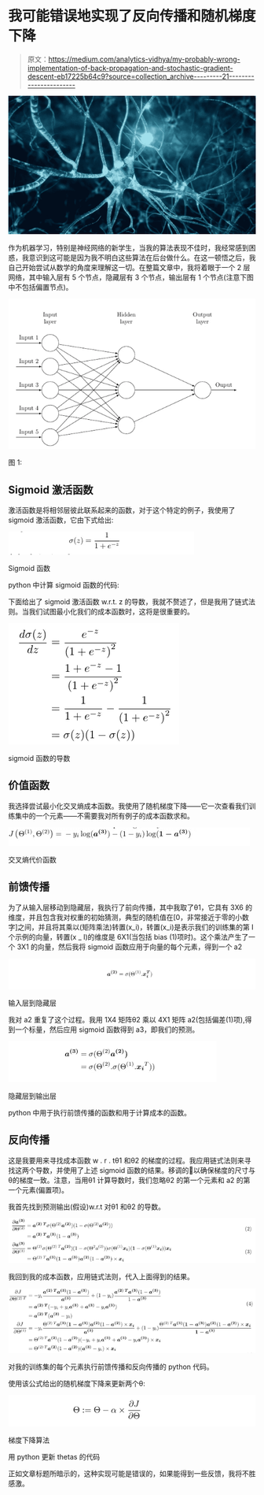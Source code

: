 # 我可能错误地实现了反向传播和随机梯度下降

> 原文：<https://medium.com/analytics-vidhya/my-probably-wrong-implementation-of-back-propagation-and-stochastic-gradient-descent-eb17225b64c9?source=collection_archive---------21----------------------->

![](img/b211272c29cee97f5254d80e592b2530.png)

作为机器学习，特别是神经网络的新学生，当我的算法表现不佳时，我经常感到困惑，我意识到这可能是因为我不明白这些算法在后台做什么。在这一顿悟之后，我自己开始尝试从数学的角度来理解这一切。在整篇文章中，我将着眼于一个 2 层网络，其中输入层有 5 个节点，隐藏层有 3 个节点，输出层有 1 个节点(注意下图中不包括偏置节点)。

![](img/3bc5e6d9c676041388bff2f4c677e389.png)

图 1:

## Sigmoid 激活函数

激活函数是将相邻层彼此联系起来的函数，对于这个特定的例子，我使用了 sigmoid 激活函数，它由下式给出:

![](img/44f256706a1a59e561c5ec0499e800a5.png)

Sigmoid 函数

python 中计算 sigmoid 函数的代码:

下面给出了 sigmoid 激活函数 w.r.t. z 的导数，我就不赘述了，但是我用了链式法则。当我们试图最小化我们的成本函数时，这将是很重要的。

![](img/66c346466323be031541f51d95ea1ba5.png)

sigmoid 函数的导数

## 价值函数

我选择尝试最小化交叉熵成本函数。我使用了随机梯度下降——它一次查看我们训练集中的一个元素——不需要我对所有例子的成本函数求和。

![](img/8f06dae675b569936028c4c21debc074.png)

交叉熵代价函数

## 前馈传播

为了从输入层移动到隐藏层，我执行了前向传播，其中我取了θ1，它具有 3X6 的维度，并且包含我对权重的初始猜测，典型的随机值在[0，非常接近于零的小数字]之间，并且将其乘以(矩阵乘法)转置(x_i)，转置(x_i)是表示我们的训练集的第 I 个示例的向量，转置(x _ I)的维度是 6X1(当包括 bias (1)项时)。这个乘法产生了一个 3X1 的向量，然后我将 sigmoid 函数应用于向量的每个元素，得到一个 a2

![](img/04eb4ec42d0c751d52923902961a6004.png)

输入层到隐藏层

我对 a2 重复了这个过程。我用 1X4 矩阵θ2 乘以 4X1 矩阵 a2(包括偏差(1)项),得到一个标量，然后应用 sigmoid 函数得到 a3，即我们的预测。

![](img/26ba788f46aaf05022d7e506eebbb3c9.png)

隐藏层到输出层

python 中用于执行前馈传播的函数和用于计算成本的函数。

## 反向传播

这是我要用来寻找成本函数 w . r . tθ1 和θ2 的梯度的过程。我应用链式法则来寻找这两个导数，并使用了上述 sigmoid 函数的结果。移调的🙈以确保梯度的尺寸与θ的梯度一致。注意，当用θ1 计算导数时，我们忽略θ2 的第一个元素和 a2 的第一个元素(偏置项)。

我首先找到预测输出(假设)w.r.t 对θ1 和θ2 的导数。

![](img/d1ec78d341e7732869e42a566f428c0e.png)

我回到我的成本函数，应用链式法则，代入上面得到的结果。

![](img/7f9033855c445c39cc0823ea17694fee.png)

对我的训练集的每个元素执行前馈传播和反向传播的 python 代码。

使用该公式给出的随机梯度下降来更新两个θ:

![](img/f5cc6a51f2a107d57a03be0ddb4597be.png)

梯度下降算法

用 python 更新 thetas 的代码

正如文章标题所暗示的，这种实现可能是错误的，如果能得到一些反馈，我将不胜感激。